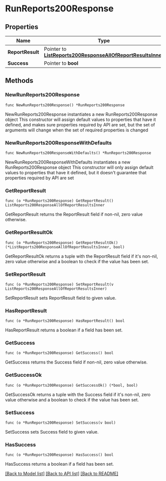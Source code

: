 # RunReports200Response

## Properties

Name | Type | Description | Notes
------------ | ------------- | ------------- | -------------
**ReportResult** | Pointer to [**ListReports200ResponseAllOfReportResultsInner**](ListReports200ResponseAllOfReportResultsInner.md) |  | [optional] 
**Success** | Pointer to **bool** |  | [optional] 

## Methods

### NewRunReports200Response

`func NewRunReports200Response() *RunReports200Response`

NewRunReports200Response instantiates a new RunReports200Response object
This constructor will assign default values to properties that have it defined,
and makes sure properties required by API are set, but the set of arguments
will change when the set of required properties is changed

### NewRunReports200ResponseWithDefaults

`func NewRunReports200ResponseWithDefaults() *RunReports200Response`

NewRunReports200ResponseWithDefaults instantiates a new RunReports200Response object
This constructor will only assign default values to properties that have it defined,
but it doesn't guarantee that properties required by API are set

### GetReportResult

`func (o *RunReports200Response) GetReportResult() ListReports200ResponseAllOfReportResultsInner`

GetReportResult returns the ReportResult field if non-nil, zero value otherwise.

### GetReportResultOk

`func (o *RunReports200Response) GetReportResultOk() (*ListReports200ResponseAllOfReportResultsInner, bool)`

GetReportResultOk returns a tuple with the ReportResult field if it's non-nil, zero value otherwise
and a boolean to check if the value has been set.

### SetReportResult

`func (o *RunReports200Response) SetReportResult(v ListReports200ResponseAllOfReportResultsInner)`

SetReportResult sets ReportResult field to given value.

### HasReportResult

`func (o *RunReports200Response) HasReportResult() bool`

HasReportResult returns a boolean if a field has been set.

### GetSuccess

`func (o *RunReports200Response) GetSuccess() bool`

GetSuccess returns the Success field if non-nil, zero value otherwise.

### GetSuccessOk

`func (o *RunReports200Response) GetSuccessOk() (*bool, bool)`

GetSuccessOk returns a tuple with the Success field if it's non-nil, zero value otherwise
and a boolean to check if the value has been set.

### SetSuccess

`func (o *RunReports200Response) SetSuccess(v bool)`

SetSuccess sets Success field to given value.

### HasSuccess

`func (o *RunReports200Response) HasSuccess() bool`

HasSuccess returns a boolean if a field has been set.


[[Back to Model list]](../README.md#documentation-for-models) [[Back to API list]](../README.md#documentation-for-api-endpoints) [[Back to README]](../README.md)



